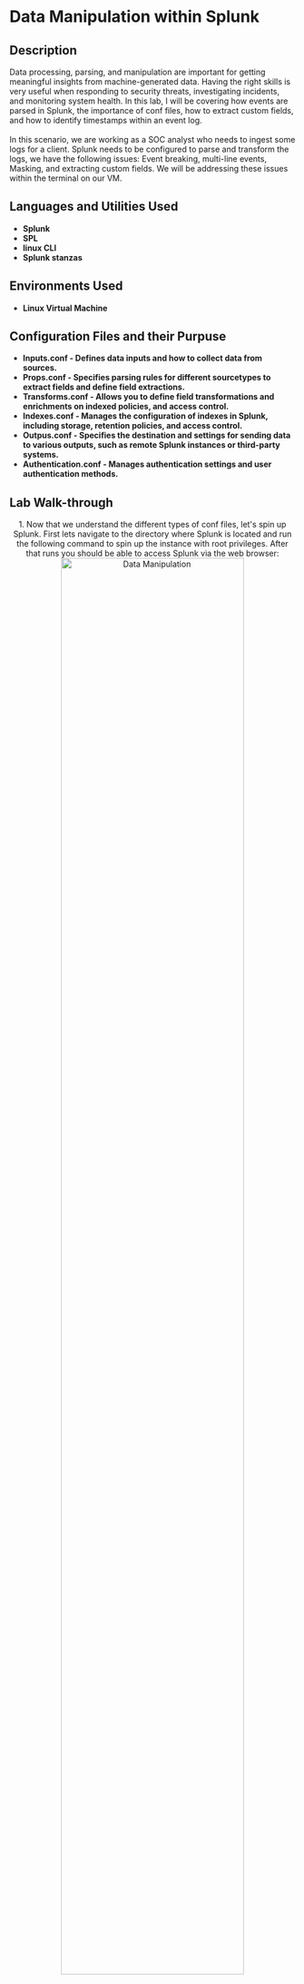 <h1>Data Manipulation within Splunk</h1>

<h2>Description</h2>
Data processing, parsing, and manipulation are important for getting meaningful insights from machine-generated data. Having the right skills is very useful when responding to security threats, investigating incidents, and monitoring system health. In this lab, I will be covering how events are parsed in Splunk, the importance of conf files, how to extract custom fields, and how to identify timestamps within an event log.
<br />
<br />
In this scenario, we are working as a SOC analyst who needs to ingest some logs for a client. Splunk needs to be configured to parse and transform the logs, we have the following issues: Event breaking, multi-line events, Masking, and extracting custom fields. We will be addressing these issues within the terminal on our VM.
<br />


<h2>Languages and Utilities Used</h2>

- <b>Splunk</b> 
- <b>SPL</b>
- <b>linux CLI</b>
- <b>Splunk stanzas</b>

<h2>Environments Used </h2>

- <b>Linux Virtual Machine</b>

<h2>Configuration Files and their Purpuse</h2>

- <b>Inputs.conf - Defines data inputs and how to collect data from sources.</b> 
- <b>Props.conf - Specifies parsing rules for different sourcetypes to extract fields and define field extractions.</b>
- <b>Transforms.conf - Allows you to define field transformations and enrichments on indexed policies, and access control.</b>
- <b>Indexes.conf - Manages the configuration of indexes in Splunk, including storage, retention policies, and access control.</b>
- <b>Outpus.conf - Specifies the destination and settings for sending data  to various outputs, such as remote Splunk instances or third-party systems.</b>
- <b>Authentication.conf - Manages authentication settings and user authentication methods.</b>

<h2>Lab Walk-through</h2>

<p align="center">
1. Now that we understand the different types of conf files, let's spin up Splunk. First lets navigate to the directory where Splunk is located and run the following command to spin up the instance with root privileges. After that runs you should be able to access Splunk via the web browser: <br/>
<img src="https://imgur.com/LK9fmCn.png" height="80%" width="80%" alt="Data Manipulation"/>
<br />
<br />
2. Once you are in the web interface, we are going to create a simple app. Splunk apps are pre-packaged software modules or extensions that enhance the functionality of Splunk. On the homepage, you can see the available apps by clicking the settings gear icon to the right of where it says “Apps”:  <br/>
<img src="https://imgur.com/JJAgpUD.png" height="80%" width="80%" alt="Data Manipulation"/>
<br />
<br />
3. To create an app, we can select create an app in the top right corner: <br/>
<img src="https://imgur.com/5Da6cCU.png" height="80%" width="80%" alt="Data Manipulation"/>
<br />
<br />
4. Then we just fill out the details of the app we are creating:  <br/>
<img src="https://imgur.com/ILIJEUf.png" height="80%" width="80%" alt="Data Manipulation"/>
 <br />
<br />
5. We can see that our app has been created and can check to see if any logs have been generated by clicking “launch app”:  <br/>
<img src="https://imgur.com/mgGGbDf.png" height="80%" width="80%" alt="Data Manipulation"/><br />
<br />
6. There is no activity yet, so we need to generate logs. :  <br/>
<img src="https://imgur.com/ph9BtzZ.png" height="80%" width="80%" alt="Data Manipulation"/><br />
<br />
7. To look at our App directory we can navigate to opt/splunk/etc/apps. Here we can see our DataApp and other Splunk apps available to us:  <br/>
<img src="https://imgur.com/bKhsZp4.png" height="80%" width="80%" alt="Data Manipulation"/><br />
<br />
8. We can also see what A Splunk app directory contains by looking into the DataApps directory. The key directories/files include app.conf, bin, default,and local:  <br/>
<img src="https://imgur.com/sAlaCtr.png" height="80%" width="80%" alt="Data Manipulation"/>
 <br />
<br />
9. The bin directory holds custom scripts and binaries required by the app. Let’s head to the bin directory and add a Python script. Create a script using nano and save it. Note of the full path to this script for later:  <br/>
<img src="https://imgur.com/QqcMqfW.png" height="80%" width="80%" alt="Data Manipulation"/>
 <br />
<br />
10. In our default directory let’s add and configure inputs.conf file using nano:  <br/>
<img src="https://imgur.com/gG1wUrD.png" height="80%" width="80%" alt="Data Manipulation"/>
 <br />
<br />
11. After configuring our inputs.conf file, let's restart our Splunk instance using the following command:  <br/>
<img src="https://imgur.com/IDG2czf.png" height="80%" width="80%" alt="Data Manipulation"/>
 <br />
<br />
12. Now if we go back to the Splunk interface and check out our app we can see the script is pulling into our app!:  <br/>
<img src="https://imgur.com/YoktpYz.png" height="80%" width="80%" alt="Data Manipulation"/>
 <br />
<br />
13. Next, we are going to configure vpn logs to generate some events. Copy the VPNlogs script from the download’s directory to the bin directory on the DataApp we created earlier. Write the following into the inputs.conf and then restart Splunk:  <br/>
<img src="https://imgur.com/xSZtUqB.png" height="80%" width="80%" alt="Data Manipulation"/>
 <br />
<br />
14. Loading up our Splunk instance and searching for our new logs we can see that the VPN logs are pulling in with an issue. Splunk is unable to determine the boundaries of each event and considers multiple events as one. To fix this we can edit the props.conf file and use regex to determine the end of each event:  <br/>
<img src="https://imgur.com/J68HZLZ.png" height="80%" width="80%" alt="Data Manipulation"/>
 <br />
<br />
15. Let’s create a Props.conf file by using nano and adding the following lines and then restart Splunk to put those changes into effect:  <br/>
<img src="https://imgur.com/iO4HMCx.png" height="80%" width="80%" alt="Data Manipulation"/>
 <br />
<br />
16. A quick search will now show us that our logs are pulling in correctly and the props.conf file is working perfectly:  <br/>
<img src="https://imgur.com/KLI12Vl.png" height="80%" width="80%" alt="Data Manipulation"/>
 <br />
<br />
17. Next, we are going to parse events that contain multiple lines. Start by copying over the Authentication_logs from our downloads folder and adding these lines to the inputs.conf file:  <br/>
<img src="https://imgur.com/VChJ9kh.png" height="80%" width="80%" alt="Data Manipulation"/>
 <br />
<br />
18. Restart Splunk and look at our logs. Now our logs have another issue, the events are being separated and Splunk doesn’t know where exactly to break the event. Let’s edit our props.conf file to have the following code to fix the breaking issue:  <br/>
<img src="https://imgur.com/FMZGG8d.png" height="80%" width="80%" alt="Data Manipulation"/>
 <br />
<br />
19. When we reloaded our search, we can see that our props.conf file has helped fix our breaking issue. Now each event includes both lines:  <br/>
<img src="https://imgur.com/sYxuRfz.png" height="80%" width="80%" alt="Data Manipulation"/>
 <br />
<br />
20. Masking sensitive data like credit card numbers, and other PII is important when trying to adhere to standards like PCI DSS and HIPAA. Splunk provides features such as field masking and anonymization to protect sensitive information. Let’s copy over our purchase-details file from our downloads and add the following lines to our input.conf::  <br/>
<img src="https://imgur.com/f2F1PAn.png" height="80%" width="80%" alt="Data Manipulation"/>
 <br />
<br />
21. After we restart Splunk we see that our events are not breaking properly again. We can fix this by using regex in the Props.conf file like this: “MUST_BREAK_AFTER = \d{4}\.”. When you restart Splunk your logs should look like this:  <br/>
<img src="https://imgur.com/OiaJfEL.png" height="80%" width="80%" alt="Data Manipulation"/>
 <br />
<br />
22. Now that we have fixed the breaking issue we can shift to masking the credit card numbers. The SEDCMD uses regex to replace a matching pattern oldvalue and replace it with the newvalue. After the configuration of our props.conf file will look like this:  <br/>
<img src=https://imgur.com/fTHMNMO.png" height="80%" width="80%" alt="Data Manipulation"/>
 <br />
<br />
23. Restart Splunk and you should see the credit card information has been properly masked.:  <br/>
<img src="https://imgur.com/XnRR9ES.png" height="80%" width="80%" alt="Data Manipulation"/>
 <br />
<br />
24. Now let us go back to the vpnlogs to extract some custom fields. When looking at the logs none of the fields are being extracted properly. We can use regex to help us here. Let us start by creating a transforms.conf file and configure it like this:  <br/>
<img src="https://imgur.com/1YLpzI6.png" height="80%" width="80%" alt="Data Manipulation"/>
 <br />
<br />
25. Next, we need to update our props to mention the transforms.conf changes we made:  <br/>
<img src="https://imgur.com/8CAooLa.png" height="80%" width="80%" alt="Data Manipulation"/>
 <br />
<br />
26. The next step is to create a fields.conf file to mention the field we are going to extract from the logs:  <br/>
<img src="https://imgur.com/2YQbN5H.png" height="80%" width="80%" alt="Data Manipulation"/>
 <br />
<br />
27. Restart Splunk to see that the field has been properly extracted:  <br/>
<img src="https://imgur.com/exyvmsB.png" height="80%" width="80%" alt="Data Manipulation"/>
 <br />
<br />
28. Lets update the Transforms.conf to extract all three fields:  <br/>
<img src="https://imgur.com/rok48il.png" height="80%" width="80%" alt="Data Manipulation"/>
 <br />
<br />
29. Update the fields.conf as well:  <br/>
<img src="https://imgur.com/BTgAovj.png" height="80%" width="80%" alt="Data Manipulation"/>
 <br />
<br />
30. After restarting Splunk we can see that we have successfully extracted the custom fields!  <br/>
<img src="https://imgur.com/kyoJhsA.png" height="80%" width="80%" alt="Data Manipulation"/>
</p>

<!--
 ```diff
- text in red
+ text in green
! text in orange
# text in gray
@@ text in purple (and bold)@@
```
--!>
